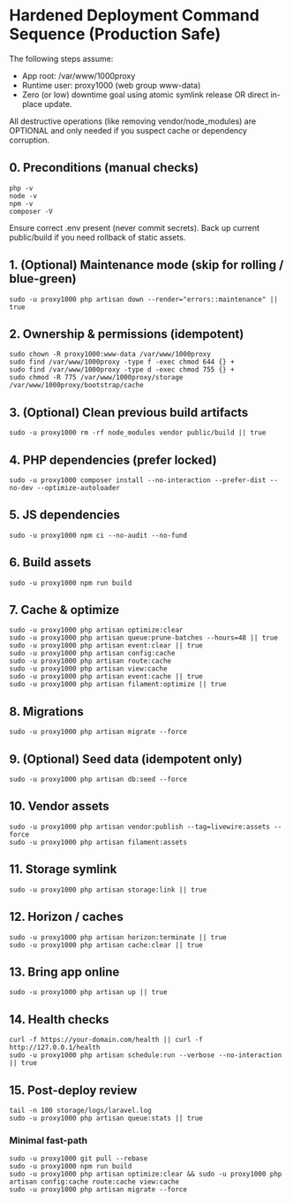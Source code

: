 # Hardened Deployment Command Sequence (Production Safe)

The following steps assume:
- App root: /var/www/1000proxy
- Runtime user: proxy1000 (web group www-data)
- Zero (or low) downtime goal using atomic symlink release OR direct in-place update.

All destructive operations (like removing vendor/node_modules) are OPTIONAL and only needed if you suspect cache or dependency corruption.

## 0. Preconditions (manual checks)
```
php -v
node -v
npm -v
composer -V
```
Ensure correct .env present (never commit secrets). Back up current public/build if you need rollback of static assets.

## 1. (Optional) Maintenance mode (skip for rolling / blue-green)
```
sudo -u proxy1000 php artisan down --render="errors::maintenance" || true
```

## 2. Ownership & permissions (idempotent)
```
sudo chown -R proxy1000:www-data /var/www/1000proxy
sudo find /var/www/1000proxy -type f -exec chmod 644 {} +
sudo find /var/www/1000proxy -type d -exec chmod 755 {} +
sudo chmod -R 775 /var/www/1000proxy/storage /var/www/1000proxy/bootstrap/cache
```

## 3. (Optional) Clean previous build artifacts
```
sudo -u proxy1000 rm -rf node_modules vendor public/build || true
```

## 4. PHP dependencies (prefer locked)
```
sudo -u proxy1000 composer install --no-interaction --prefer-dist --no-dev --optimize-autoloader
```

## 5. JS dependencies
```
sudo -u proxy1000 npm ci --no-audit --no-fund
```

## 6. Build assets
```
sudo -u proxy1000 npm run build
```

## 7. Cache & optimize
```
sudo -u proxy1000 php artisan optimize:clear
sudo -u proxy1000 php artisan queue:prune-batches --hours=48 || true
sudo -u proxy1000 php artisan event:clear || true
sudo -u proxy1000 php artisan config:cache
sudo -u proxy1000 php artisan route:cache
sudo -u proxy1000 php artisan view:cache
sudo -u proxy1000 php artisan event:cache || true
sudo -u proxy1000 php artisan filament:optimize || true
```

## 8. Migrations
```
sudo -u proxy1000 php artisan migrate --force
```

## 9. (Optional) Seed data (idempotent only)
```
sudo -u proxy1000 php artisan db:seed --force
```

## 10. Vendor assets
```
sudo -u proxy1000 php artisan vendor:publish --tag=livewire:assets --force
sudo -u proxy1000 php artisan filament:assets
```

## 11. Storage symlink
```
sudo -u proxy1000 php artisan storage:link || true
```

## 12. Horizon / caches
```
sudo -u proxy1000 php artisan horizon:terminate || true
sudo -u proxy1000 php artisan cache:clear || true
```

## 13. Bring app online
```
sudo -u proxy1000 php artisan up || true
```

## 14. Health checks
```
curl -f https://your-domain.com/health || curl -f http://127.0.0.1/health
sudo -u proxy1000 php artisan schedule:run --verbose --no-interaction || true
```

## 15. Post-deploy review
```
tail -n 100 storage/logs/laravel.log
sudo -u proxy1000 php artisan queue:stats || true
```

### Minimal fast-path
```
sudo -u proxy1000 git pull --rebase
sudo -u proxy1000 npm run build
sudo -u proxy1000 php artisan optimize:clear && sudo -u proxy1000 php artisan config:cache route:cache view:cache
sudo -u proxy1000 php artisan migrate --force
```
